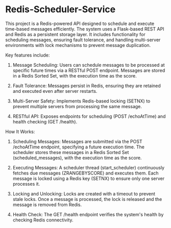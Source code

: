 # Redis-Scheduler-Service
This project is a Redis-powered API designed to schedule and execute time-based messages efficiently. 
The system uses a Flask-based REST API and Redis as a persistent storage layer. It includes functionality for scheduling messages, ensuring fault tolerance, and handling multi-server environments with lock mechanisms to prevent message duplication. 

Key features include:
1. Message Scheduling:
Users can schedule messages to be processed at specific future times via a RESTful POST endpoint.
Messages are stored in a Redis Sorted Set, with the execution time as the score.

2. Fault Tolerance:
Messages persist in Redis, ensuring they are retained and executed even after server restarts.

3. Multi-Server Safety:
Implements Redis-based locking (SETNX) to prevent multiple servers from processing the same message.

4. RESTful API:
Exposes endpoints for scheduling (POST /echoAtTime) and health checking (GET /health).


How It Works:
1. Scheduling Messages:
Messages are submitted via the POST /echoAtTime endpoint, specifying a future execution time.
The scheduler stores these messages in a Redis Sorted Set (scheduled_messages), with the execution time as the score.

2. Executing Messages:
A scheduler thread (start_scheduler) continuously fetches due messages (ZRANGEBYSCORE) and executes them.
Each message is locked using a Redis key (SETNX) to ensure only one server processes it.

3. Locking and Unlocking:
Locks are created with a timeout to prevent stale locks.
Once a message is processed, the lock is released and the message is removed from Redis.

4. Health Check:
The GET /health endpoint verifies the system's health by checking Redis connectivity.
